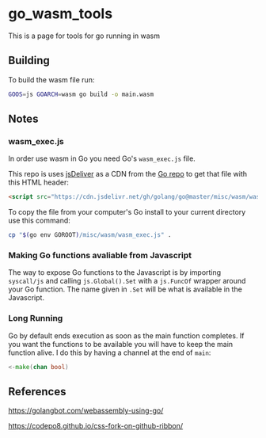 # go_wasm_tools
This is a page for tools for go running in wasm

## Building

To build the wasm file run:

```bash
GOOS=js GOARCH=wasm go build -o main.wasm
```


## Notes

### wasm_exec.js

In order use wasm in Go you need Go's `wasm_exec.js` file.

This repo is uses [jsDeliver](https://www.jsdelivr.com/) as a CDN from the [Go repo](https://github.com/golang/go/blob/master/misc/wasm/wasm_exec.js) to get that file with this HTML header:
```html
<script src="https://cdn.jsdelivr.net/gh/golang/go@master/misc/wasm/wasm_exec.js"></script>
```

To copy the file from your computer's Go install to your current directory use this command:
```bash
cp "$(go env GOROOT)/misc/wasm/wasm_exec.js" .
```

### Making Go functions avaliable from Javascript

The way to expose Go functions to the Javascript is by importing `syscall/js` and calling `js.Global().Set` with a `js.FuncOf` wrapper around your Go function. The name given in `.Set` will be what is available in the Javascript.

### Long Running

Go by default ends execution as soon as the main function completes. If you want the functions to be available you will have to keep the main function alive. I do this by having a channel at the end of `main`:
```go
<-make(chan bool)
```


## References

https://golangbot.com/webassembly-using-go/

https://codepo8.github.io/css-fork-on-github-ribbon/